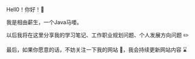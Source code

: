 Hell0！你好！👏

我是相由薪生，一个Java马喽。

以后我将在这里分享我的学习笔记、工作职业规划问题、个人发展方向问题 ✏️

最后，如果你愿意的话，不妨关注一下我的网站 🙏，我会持续更新网站内容 ⌛️
